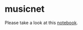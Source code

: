 # musicnet
Please take a look at this <a href=https://github.com/pelednoam/musicnet/blob/main/musicnat.ipynb>notebook</a>.
